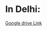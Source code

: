 # In Delhi:

[Google drive Link](https://docs.google.com/spreadsheets/d/13jTgD9osV7H970Xrijuu3BRCvC1a-rz2SopTUdIaXoE/edit?usp=sharing)

